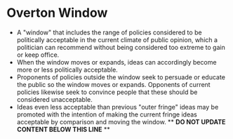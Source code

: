 Overton Window
==============

* A "window" that includes the range of policies considered to be politically acceptable in the current climate of public opinion, which a politician can recommend without being considered too extreme to gain or keep office.
* When the window moves or expands, ideas can accordingly become more or less politically acceptable.
* Proponents of policies outside the window seek to persuade or educate the public so the window moves or expands. Opponents of current policies likewise seek to convince people that these should be considered unacceptable.
* Ideas even less acceptable than previous "outer fringe" ideas may be promoted with the intention of making the current fringe ideas acceptable by comparison and moving the window.
** **DO NOT UPDATE CONTENT BELOW THIS LINE** **

